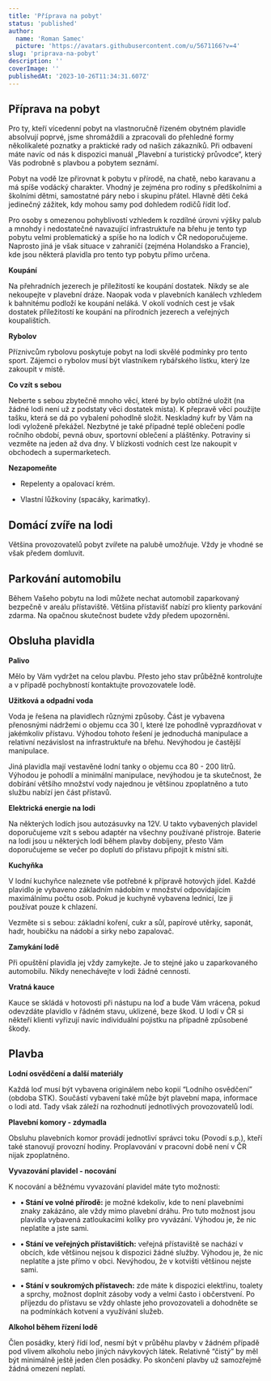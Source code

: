 ```yaml
---
title: 'Příprava na pobyt'
status: 'published'
author:
  name: 'Roman Samec'
  picture: 'https://avatars.githubusercontent.com/u/5671166?v=4'
slug: 'priprava-na-pobyt'
description: ''
coverImage: ''
publishedAt: '2023-10-26T11:34:31.607Z'
---
```


## Příprava na pobyt

Pro ty, kteří vícedenní pobyt na vlastnoručně řízeném obytném plavidle absolvují poprvé, jsme shromáždili a zpracovali do přehledné formy několikaleté poznatky a praktické rady od našich zákazníků. Při odbavení máte navíc od nás k dispozici manuál „Plavební a turistický průvodce“, který Vás podrobně s plavbou a pobytem seznámí.

Pobyt na vodě lze přirovnat k pobytu v přírodě, na chatě, nebo karavanu a má spíše vodácký charakter. Vhodný je zejména pro rodiny s předškolními a školními dětmi, samostatné páry nebo i skupinu přátel. Hlavně děti čeká jedinečný zážitek, kdy mohou samy pod dohledem rodičů řídit loď.

Pro osoby s omezenou pohyblivostí vzhledem k rozdílné úrovni výšky palub a mnohdy i nedostatečné navazující infrastruktuře na břehu je tento typ pobytu velmi problematický a spíše ho na lodích v ČR nedoporučujeme. Naprosto jiná je však situace v zahraničí (zejména Holandsko a Francie), kde jsou některá plavidla pro tento typ pobytu přímo určena.

**Koupání**

Na přehradních jezerech je příležitostí ke koupání dostatek. Nikdy se ale nekoupejte v plavební dráze. Naopak voda v plavebních kanálech vzhledem k bahnitému podloží ke koupání neláká. V okolí vodních cest je však dostatek příležitostí ke koupání na přírodních jezerech a veřejných koupalištích.

**Rybolov**

Příznivcům rybolovu poskytuje pobyt na lodi skvělé podmínky pro tento sport. Zájemci o rybolov musí být vlastníkem rybářského lístku, který lze zakoupit v místě.

**Co vzít s sebou**

Neberte s sebou zbytečně mnoho věcí, které by bylo obtížné uložit (na žádné lodi není už z podstaty věci dostatek místa). K přepravě věcí použijte tašku, která se dá po vybalení pohodlně složit. Neskladný kufr by Vám na lodi vyloženě překážel. Nezbytné je také případné teplé oblečení podle ročního období, pevná obuv, sportovní oblečení a pláštěnky. Potraviny si vezměte na jeden až dva dny. V blízkosti vodních cest lze nakoupit v obchodech a supermarketech.

**Nezapomeňte**

- Repelenty a opalovací krém.

- Vlastní lůžkoviny (spacáky, karimatky).

## Domácí zvíře na lodi

Většina provozovatelů pobyt zvířete na palubě umožňuje. Vždy je vhodné se však předem domluvit.

## Parkování automobilu

Během Vašeho pobytu na lodi můžete nechat automobil zaparkovaný bezpečně v areálu přístaviště. Většina přístavišť nabízí pro klienty parkování zdarma. Na opačnou skutečnost budete vždy předem upozorněni.



## Obsluha plavidla

**Palivo**

Mělo by Vám vydržet na celou plavbu. Přesto jeho stav průběžně kontrolujte a v případě pochybností kontaktujte provozovatele lodě.

**Užitková a odpadní voda**

Voda je řešena na plavidlech různými způsoby. Část je vybavena přenosnými nádržemi o objemu cca 30 l, které lze pohodlně vyprazdňovat v jakémkoliv přístavu. Výhodou tohoto řešení je jednoduchá manipulace a relativní nezávislost na infrastruktuře na břehu. Nevýhodou je častější manipulace.

Jiná plavidla mají vestavěné lodní tanky o objemu cca 80 - 200 litrů. Výhodou je pohodlí a minimální manipulace, nevýhodou je ta skutečnost, že dobírání většího množství vody najednou je většinou zpoplatněno a tuto službu nabízí jen část přístavů.

**Elektrická energie na lodi**

Na některých lodích jsou autozásuvky na 12V. U takto vybavených plavidel doporučujeme vzít s sebou adaptér na všechny používané přístroje. Baterie na lodi jsou u některých lodí během plavby dobíjeny, přesto Vám doporučujeme se večer po doplutí do přístavu připojit k místní síti.

**Kuchyňka**

V lodní kuchyňce naleznete vše potřebné k přípravě hotových jídel. Každé plavidlo je vybaveno základním nádobím v množství odpovídajícím maximálnímu počtu osob. Pokud je kuchyně vybavena lednicí, lze ji používat pouze k chlazení.

Vezměte si s sebou: základní koření, cukr a sůl, papírové utěrky, saponát, hadr, houbičku na nádobí a sirky nebo zapalovač.

**Zamykání lodě**

Při opuštění plavidla jej vždy zamykejte. Je to stejné jako u zaparkovaného automobilu. Nikdy nenechávejte v lodi žádné cennosti.

**Vratná kauce**

Kauce se skládá v hotovosti při nástupu na loď a bude Vám vrácena, pokud odevzdáte plavidlo v řádném stavu, uklizené, beze škod. U lodí v ČR si někteří klienti vyřizují navíc individuální pojistku na případně způsobené škody.

## Plavba

**Lodní osvědčení a další materiály**

Každá loď musí být vybavena originálem nebo kopií “Lodního osvědčení” (obdoba STK). Součástí vybavení také může být plavební mapa, informace o lodi atd. Tady však záleží na rozhodnutí jednotlivých provozovatelů lodí.

**Plavební komory - zdymadla**

Obsluhu plavebních komor provádí jednotliví správci toku (Povodí s.p.), kteří také stanovují provozní hodiny. Proplavování v pracovní době není v ČR nijak zpoplatněno.

**Vyvazování plavidel - nocování**

K nocování a běžnému vyvazování plavidel máte tyto možnosti:

- **• Stání ve volné přírodě:** je možné kdekoliv, kde to není plavebními znaky zakázáno, ale vždy mimo plavební dráhu. Pro tuto možnost jsou plavidla vybavená zatloukacími kolíky pro vyvázání. Výhodou je, že nic neplatíte a jste sami.

- **• Stání ve veřejných přístavištích:** veřejná přístaviště se nachází v obcích, kde většinou nejsou k dispozici žádné služby. Výhodou je, že nic neplatíte a jste přímo v obci. Nevýhodou, že v kotvišti většinou nejste sami.

- **• Stání v soukromých přístavech:** zde máte k dispozici elektřinu, toalety a sprchy, možnost doplnit zásoby vody a velmi často i občerstvení. Po příjezdu do přístavu se vždy ohlaste jeho provozovateli a dohodněte se na podmínkách kotvení a využívání služeb.

**Alkohol během řízení lodě**

Člen posádky, který řídí loď, nesmí být v průběhu plavby v žádném případě pod vlivem alkoholu nebo jiných návykových látek. Relativně “čistý” by měl být minimálně ještě jeden člen posádky. Po skončení plavby už samozřejmě žádná omezení neplatí.

